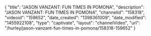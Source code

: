 {
    "title": "JASON VANZANT: FUN TIMES IN POMONA",
    "description": "JASON VANZANT: FUN TIMES IN POMONA",
    "channelid": "158318",
    "videoid": "159652",
    "date_created": "1398361009",
    "date_modified": "1455922108",
    "type": "captivate",
    "layout": "channelVideo",
    "url": "\/hurley\/jason-vanzant-fun-times-in-pomona\/158318-159652"
}